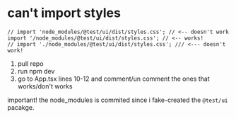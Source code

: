 # can't import styles

```
// import 'node_modules/@test/ui/dist/styles.css'; // <-- doesn't work
import '/node_modules/@test/ui/dist/styles.css'; // <-- works! 
// import './node_modules/@test/ui/dist/styles.css'; /// <--- doesn't work!
```

1. pull repo
2. run npm dev
3. go to App.tsx lines 10-12 and comment/un comment the ones  that works/don't works

important!
the node_modules is commited since i fake-created the `@test/ui` pacakge.
